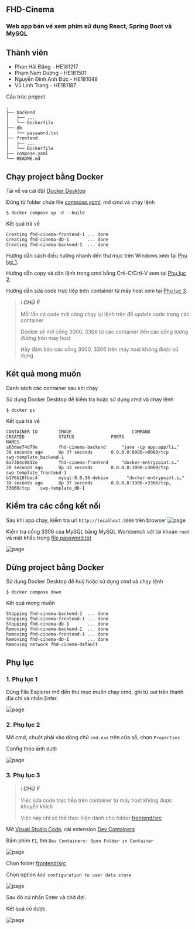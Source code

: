 ## FHD-Cinema
### Web app bán vé xem phim sử dụng React, Spring Boot và MySQL

## Thành viên
+ Phan Hải Đăng - HE181217
+ Phạm Nam Dương - HE181501
+ Nguyễn Đình Anh Đức - HE181048
+ Vũ Linh Trang - HE181187

Cấu trúc project
```
.
├── backend
│   ├── ...
│   └── Dockerfile
├── db
│   └── password.txt
├── frontend
│   ├── ...
│   └── Dockerfile
├── compose.yaml
└── README.md
```

## Chạy project bằng Docker

Tải về và cài đặt [Docker Desktop](https://www.docker.com/products/docker-desktop/)

Đứng từ folder chứa file [_compose.yaml_](compose.yaml), mở cmd và chạy lệnh

```
$ docker compose up -d --build
```
Kết quả trả về
```
Creating fhd-cinema-frontend-1 ... done
Creating fhd-cinema-db-1       ... done
Creating fhd-cinema-backend-1  ... done
```

Hướng dẫn cách điều hướng nhanh đến thư mục trên Windows xem tại [Phụ lục 1](#1-phụ-lục-1).

Hướng dẫn copy và dán lệnh trong cmd bằng Crtl-C/Crtl-V xem tại [Phụ lục 2](#2-phụ-lục-2).

Hướng dẫn sửa code trực tiếp trên container từ máy host xem tại [Phụ lục 3](#3-phụ-lục-3).

> ℹ️ **_CHÚ Ý_**
>
> Mỗi lần có code mới cũng chạy lại lệnh trên để update code trong các container
> 
> Docker sẽ mở cổng 3000, 3306 từ các container đến các cổng tương đương trên máy host
> 
> Hãy đảm bảo các cổng 3000, 3306 trên máy host không được sử dụng

## Kết quả mong muốn

Danh sách các container sau khi chạy

Sử dụng Docker Desktop để kiểm tra hoặc sử dụng cmd và chạy lệnh 
```
$ docker ps
```
Kết quả trả về
```
CONTAINER ID        IMAGE                       COMMAND                  CREATED             STATUS              PORTS                                NAMES
a63dee74d79e        fhd-cinema-backend      "java -cp app:app/li…"   39 seconds ago      Up 37 seconds       0.0.0.0:8080->8080/tcp                             swp-template_backend-1
6a7364c0812e        fhd-cinema-frontend     "docker-entrypoint.s…"   39 seconds ago      Up 33 seconds       0.0.0.0:3000->3000/tcp               swp-template_frontend-1
b176b18fbec4        mysql:8.0.36-debian       "docker-entrypoint.s…"   39 seconds ago      Up 37 seconds       0.0.0.0:3306->3306/tcp, 33060/tcp    swp-template_db-1
```


## Kiểm tra các cổng kết nối

Sau khi app chạy, kiểm tra url `http://localhost:3000` trên browser
![page](./tutorials/output.jpg)

Kiểm tra cổng 3306 của MySQL bằng MySQL Workbench với tài khoản `root` và mật khẩu trong [file password.txt](db/password.txt)

![page](./tutorials/database.jpg)

## Dừng project bằng Docker

Sử dụng Docker Desktop để huỷ hoặc sử dụng cmd và chạy lệnh

```
$ docker compose down
```
Kết quả mong muốn
```
Stopping fhd-cinema-backend-1  ... done
Stopping fhd-cinema-frontend-1 ... done
Stopping fhd-cinema-db-1       ... done
Removing fhd-cinema-backend-1  ... done
Removing fhd-cinema-frontend-1 ... done
Removing fhd-cinema-db-1       ... done
Removing network fhd-cinema-default
```

## Phụ lục
### 1. Phụ lục 1
Dùng File Explorer mở đến thư mục muốn chạy cmd, ghi từ `cmd` trên thanh địa chỉ và nhấn Enter.

![page](./tutorials/explorer.jpg)

### 2. Phụ lục 2
Mở cmd, chuột phải vào dòng chữ `cmd.exe` trên cửa sổ, chọn `Properties`

Config theo ảnh dưới

![page](./tutorials/cmd.jpg)

### 3. Phụ lục 3

> ℹ️ **_CHÚ Ý_**
>
> Việc sửa code trực tiếp trên container từ máy host không được khuyến khích
>
> Việc này chỉ có thể thực hiện dành cho folder [frontend/src](frontend/src)

Mở [Visual Studio Code](https://code.visualstudio.com/), cài extension [Dev Containers](https://marketplace.visualstudio.com/items?itemName=ms-vscode-remote.remote-containers)

Bấm phím `F1`, tìm `Dev Containers: Open Folder in Container`

![page](./tutorials/vs.jpg)

Chọn folder [frontend/src](frontend/src)

Chọn option `Add configuration to user data store`

![page](./tutorials/vs2.jpg)

Sau đó cứ nhấn Enter và chờ đợi.

Kết quả có được

![page](./tutorials/vs3.jpg)



